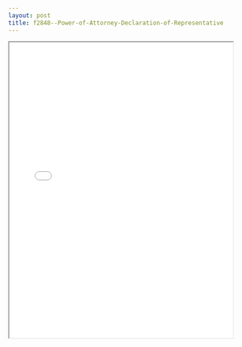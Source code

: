 ```yaml
---
layout: post
title: f2848--Power-of-Attorney-Declaration-of-Representative
---
```


<div class="pdf-container">
<iframe src="/ea//_pdf-2-md/f2848--Power-of-Attorney-Declaration-of-Representative.pdf" height="600" width="90%" allowFullScreen="true"></iframe>
</div>

